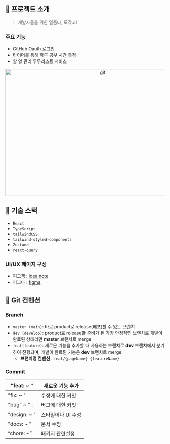 
## 🔎 프로젝트 소개
>  개발자들을 위한 열품타, 모각코!

### 주요 기능

- GitHub Oauth 로그인
- 타이머를 통해 하루 공부 시간 측정
- 할 일 관리 투두리스트 서비스

<div  align="center">
  <img width="600" height="400" alt="gif" src="https://github.com/Mogakco-web/FE-Mogakco/assets/65716445/accd4322-b70c-4a3f-8b2e-aa2d2ce4a8da">
</div>
    

## 📌 기술 스택

- `React`
- `TypeScript`
- `tailwindCSS`
- `tailwind-styled-components`
- `Zustand`
- `react-query`

###  UI/UX 페이지 구성

- 피그잼 : [idea note](https://www.figma.com/file/Qo5d4o9Or8HgTo54YJXDmr/%EB%AA%A8%EA%B0%81%EC%BD%94?node-id=0%3A1&t=3ctAX5zffx6iLjMS-0)
- 피그마 : [figma](https://www.figma.com/file/j2f0YnPrLS8jTQcaxWiOT8/%E3%85%81%E3%84%B1%E3%85%8BUI%2FUX?node-id=0%3A1&t=eYOjLucnlbiOl9Lw-0)


## 🍏 Git 컨벤션

### Branch

- `master (main)`: 바로 product로 release(배포)할 수 있는 브랜치
- `dev (develop)`: product로 release할 준비가 된 가장 안정적인 브랜치로 개발이 완료된 상태라면 **master** 브랜치로 merge
- `feat(feature)`: 새로운 기능을 추가할 때 사용하는 브랜치로 **dev** 브랜치에서 분기하여 진행되며, 개발이 완료된 기능은 **dev** 브랜치로 merge
    - **브랜치명 컨벤션** : `feat/{pageName}-{featureName}`

### Commit

| "feat: ~ " | 새로운 기능 추가 |
| --- | --- |
| "fix: ~ " | 수정에 대한 커밋 |
| "bug" ~ " : | 버그에 대한 커밋 |
| "design: ~ " | 스타일이나 UI 수정 |
| "docs: ~ " | 문서 수정 |
| “chore: ~” | 패키지 관련설정 |
